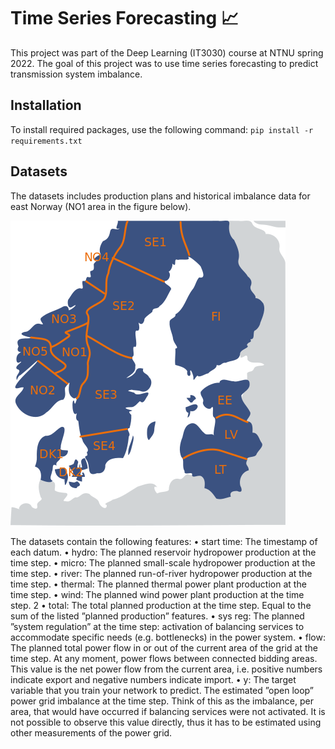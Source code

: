 # Time Series Forecasting 📈

This project was part of the Deep Learning (IT3030) course at NTNU spring 2022. The goal of this project was to use time series forecasting to predict transmission system imbalance.

## Installation

To install required packages, use the following command: `pip install -r requirements.txt`

## Datasets

The datasets includes production plans and historical imbalance data for east Norway (NO1 area in the figure below).

![Electricity prices](images/electricityPriceArea.png)

The datasets contain the following features:
• start time: The timestamp of each datum.
• hydro: The planned reservoir hydropower production at the time step.
• micro: The planned small-scale hydropower production at the time step.
• river: The planned run-of-river hydropower production at the time step.
• thermal: The planned thermal power plant production at the time step.
• wind: The planned wind power plant production at the time step.
2
• total: The total planned production at the time step. Equal to the sum of the listed ”planned production”
features.
• sys reg: The planned ”system regulation” at the time step: activation of balancing services to accommodate
specific needs (e.g. bottlenecks) in the power system.
• flow: The planned total power flow in or out of the current area of the grid at the time step. At any moment,
power flows between connected bidding areas. This value is the net power flow from the current area, i.e.
positive numbers indicate export and negative numbers indicate import.
• y: The target variable that you train your network to predict. The estimated ”open loop” power
grid imbalance at the time step. Think of this as the imbalance, per area, that would have occurred if balancing
services were not activated. It is not possible to observe this value directly, thus it has to be estimated using
other measurements of the power grid.
